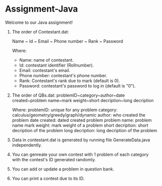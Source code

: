 # Assignment-Java
Welcome to our Java assignment!

1. The order of Contestant.dat: 
	
	Name ~ Id ~ Email ~ Phone number ~ Rank ~ Password

	Where:
	+ Name: name of contestant.
	+ Id: contestant identifier (Rollnumber).
	+ Email: contestant's email.
	+ Phone number: contestant's phone number.
	+ Rank: Contestant's rank due to mark (default is 0).
	+ Password: contestant's password to log in (default is "0").

2. The order of QBs.dat:
	problemID~category~author~date created~problem name~mark weight~short decription~long decription
	
	Where:
	problemID: unique for any problem
	category: calculus/geometry/greedy/graph/dynamic
	author: who created the problem
	date created: dated created problem
	problem name: problem name
	mark weight: mark weight of a problem
	short decription: short decription of the problem
	long decription: long decription of the problem
	
3. Data in contestant.dat is generated by running file GenerateData.java independently.
4. You can genreate your own contest with 1 problem of each category with the contest's ID generated randomly.
5. You can add or update a problem in question bank.
6. You can print a contest due to its ID.
